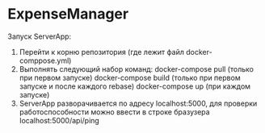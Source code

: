# ExpenseManager
Запуск ServerApp:
1. Перейти к корню репозитория (где лежит файл docker-comppose.yml)
2. Выполнять следующий набор команд:
   docker-compose pull (только при первом запуске)
   docker-compose build (только при первом запуске и после каждого rebase)
   docker-compose up (при каждом запуске)
3. ServerApp разворачивается по адресу localhost:5000, для проверки работоспособности можно ввести в строке бразузера localhost:5000/api/ping

